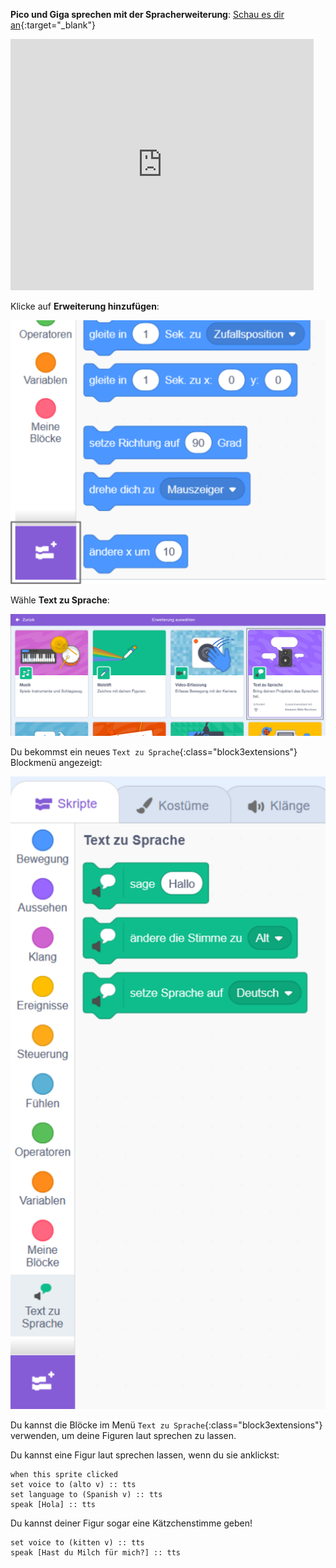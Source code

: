 **Pico und Giga sprechen mit der Spracherweiterung**: [Schau es dir an](https://scratch.mit.edu/projects/499373708/editor){:target="_blank"}

<div class="scratch-preview">
  <iframe allowtransparency="true" width="485" height="402" src="https://scratch.mit.edu/projects/embed/499373708/?autostart=false" frameborder="0"></iframe>
</div>

Klicke auf **Erweiterung hinzufügen**:

![Das Symbol "Erweiterung hinzufügen".](images/add-extension.png)

Wähle **Text zu Sprache**:

![Die Erweiterung "Text zu Sprache" ist hervorgehoben.](images/text-to-speech.png)

Du bekommst ein neues `Text zu Sprache`{:class="block3extensions"} Blockmenü angezeigt:

![Das Blockmenü "Text zu Sprache".](images/text-to-speech-blocks.png)

Du kannst die Blöcke im Menü `Text zu Sprache`{:class="block3extensions"} verwenden, um deine Figuren laut sprechen zu lassen.

Du kannst eine Figur laut sprechen lassen, wenn du sie anklickst:

```blocks3
when this sprite clicked
set voice to (alto v) :: tts
set language to (Spanish v) :: tts
speak [Hola] :: tts
```

Du kannst deiner Figur sogar eine Kätzchenstimme geben!

```blocks3
set voice to (kitten v) :: tts
speak [Hast du Milch für mich?] :: tts
```
